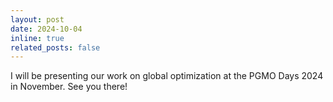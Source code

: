 ```yaml
---
layout: post
date: 2024-10-04
inline: true
related_posts: false
---
```


I will be presenting our work on global optimization at the PGMO Days 2024 in November. See you there!